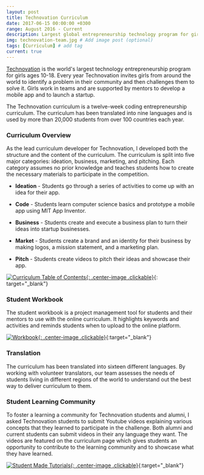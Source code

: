```yaml
---
layout: post
title: Technovation Curriculum
date: 2017-06-15 00:00:00 +0300
range: August 2016 - Current
description: Largest global entrepreneurship technology program for girls
img: technovation-team.jpg # Add image post (optional)
tags: [Curriculum] # add tag
current: true
---
```


[Technovation](http://technovationchallenge.org/) is the world's largest technology entrepreneurship program for girls ages 10-18. Every year Technovation invites girls from around the world to identify a problem in their community and then challenges them to solve it. Girls work in teams and are supported by mentors to develop a mobile app and to launch a startup.

The Technovation curriculum is a twelve-week coding entrepreneurship curriculum. The curriculum has been translated into nine languages and is used by more than 20,000 students from over 100 countries each year.

### Curriculum Overview

As the lead curriculum developer for Technovation, I developed both the structure and the content of the curriculum. The curriculum is split into five major categories: ideation, business, marketing, and pitching. Each category assumes no prior knowledge and teaches students how to create the necessary materials to participate in the competition.

- **Ideation** - Students go through a series of activities to come up with an idea for their app.

- **Code** - Students learn computer science basics and prototype a mobile app using MIT App Inventor.

- **Business** - Students create and execute a business plan to turn their ideas into startup businesses.

- **Market** - Students create a brand and an identity for their business by making logos, a mission statement, and a marketing plan.

- **Pitch** - Students create videos to pitch their ideas and showcase their app.

[![Curriculum Table of Contents]({{site.baseurl}}/assets/img/technovation-overview-short.png){: .center-image .clickable}](http://technovationchallenge.org/curriculum-intro/){: target="\_blank"}

### Student Workbook

The student workbook is a project management tool for students and their mentors to use with the online curriculum. It highlights keywords and activities and reminds students when to upload to the online platform.

[![Workbook]({{site.baseurl}}/assets/img/technovation-workbook.jpg){: .center-image .clickable}](https://docs.google.com/document/d/1GZCx1WmMKrBncFOribsSR8gfStURr8rU5cRFE5Yilbk/edit){:target="\_blank"}

### Translation

The curriculum has been translated into sixteen different languages. By working with volunteer translators, our team assesses the needs of students living in different regions of the world to understand out the best way to deliver curriculum to them.

### Student Learning Community

To foster a learning a community for Technovation students and alumni, I asked Technovation students to submit Youtube videos explaining various concepts that they learned to participate in the challenge. Both alumni and current students can submit videos in their any language they want. The videos are featured on the curriculum page which gives students an opportunity to contribute to the learning community and to showcase what they have learned.

[![Student Made Tutorials]({{site.baseurl}}/assets/img/student-videos.png){: .center-image .clickable}](https://www.youtube.com/playlist?list=PLcFCpaYLqF2zsXSroI4drtbvZdC5kJ6-K){:target="\_blank"}
